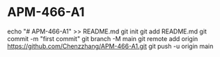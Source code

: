 # APM-466-A1
echo "# APM-466-A1" >> README.md
git init
git add README.md
git commit -m "first commit"
git branch -M main
git remote add origin https://github.com/Chenzzhang/APM-466-A1.git
git push -u origin main
